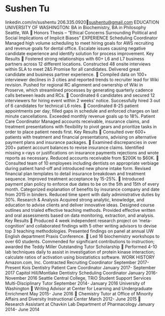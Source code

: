 # Sushen Tu
linkedin.com/in/sushentu
206.335.0920sushentu@gmail.com
EDUCATION
UNIVERSITY OF WASHINGTON: BA in Biochemistry, BA in Philosophy Seattle, WA
 Honors Thesis – “Ethical Concerns Surrounding Political and Social Implications of Implicit Biases”
EXPERIENCE
Scheduling Coordinator
Managed high volume scheduling to meet hiring goals for AWS recruiting and revenue goals for dental office. Escalate issues causing negative candidate experience and identify solution for process improvement.
Key Results  Fostered strong relationships with 60+ L6 and L7 business partners across 12 different locations. Constructed 48 onsite interviews within SLA to meet 2&5 Promise for all candidates. Delivered great candidate and business partner experience.
 Compiled data on 100+ interviewer declines in 3 cities and reported trends to recruiter lead for Wiki revision. Pushed for regional RC alignment and ownership of Wiki in Proserve, which streamlined processes by generating quarterly cadence calls between leads and RCs.
 Coordinated 6 candidates and secured 12 interviewers for hiring event within 2 weeks’ notice. Successfully hired 3 out of 6 candidates for technical L6 roles.
 Coordinated 8-25 patient appointments per day; filled gaps in schedule and enforced charges on last minute cancellations. Exceeded monthly revenue goals up to 18%.
Patient Care Coordinator
Managed accounts receivable, insurance claims, and treatment presentations with flexibility to pivot gears and prioritize tasks in order to place patient needs first.
Key Results
 Consulted over 600+ patients with treatment and financial presentations, advising on alternative payment plans and insurance packages.
 Examined discrepancies in over 200+ patient account balances to revise insurance claims. Identified missing x-rays or justifications on insurance payments rejections and wrote reports as necessary. Reduced accounts receivable from $200K to $60K.
 Consulted team of 10 employees including dentists on appropriate verbiage during patient hand-off and introduced new phone intake form. Revised financial plan templates to detail insurance breakdown and treatment sequence. Improved treatment acceptance by 15-25%.
 Introduced payment plan policy to enforce due dates to be on the 5th and 15th of every month. Categorized explanation of benefits by insurance company and date from 2015 in binders. Reduced time spent with daily administrative duties by 30%.
Research & Analysis
Acquired strong analytic, knowledge, and education to advise clients and deliver innovative ideas. Designed course outlines and trialed effective teaching methods. Provided effective written and oral assessments based on data monitoring, extraction, and analysis.
Key Results
 Produced 4 week independent research project on ‘meta-cognition’ and collaborated findings with 5 other writing advisors to devise top 3 teaching methodologies. Presented findings on panel at annual UW English department Praxis Conference.
 Led 16 biochemistry workshops to over 60 students. Commended for significant contributions to instruction; awarded the Teddy Miller Outstanding Tutor Scholarship
 Performed 4-10 lab techniques daily to assist in investigation of protein kinase interaction; calculate ratios of activation using biostatistics software.
WORK HISTORY
Amazon.com, Inc. Contracted Recruiting Coordinator September 2017- Present
Kois Dentistry Patient Care Coordinator January 2017- September 2017
Capitol Hill/Montlake Dentistry Scheduling Coordinator January 2016- November 2016
Seattle Central College, TRiO Student Support Services Multi-Disciplinary Tutor September 2014- January 2016
University of Washington
 Writing Advisor at Center for Learning and Undergraduate Enrichment May 2015- June 2016
 Chemistry Tutor at Office of Minority Affairs and Diversity Instructional Center March 2012- June 2015
 Research Assistant at Chavkin Lab Department of Pharmacology January 2014- June 2014
